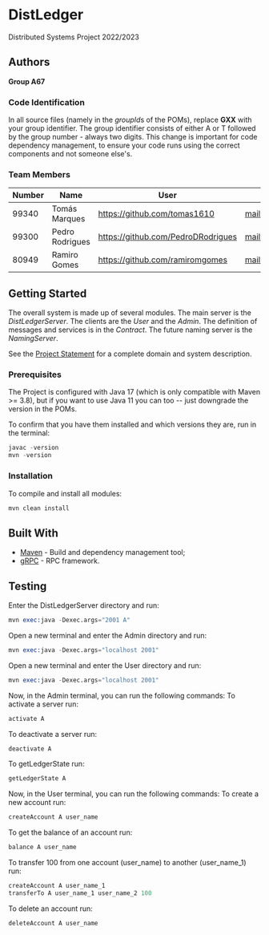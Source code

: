 # DistLedger

Distributed Systems Project 2022/2023

## Authors

**Group A67**

### Code Identification

In all source files (namely in the *groupId*s of the POMs), replace __GXX__ with your group identifier. The group
identifier consists of either A or T followed by the group number - always two digits. This change is important for 
code dependency management, to ensure your code runs using the correct components and not someone else's.

### Team Members

| Number | Name              |           User                       |              Email                               |
|--------|-------------------|--------------------------------------|--------------------------------------------------|
| 99340  | Tomás Marques     | <https://github.com/tomas1610>       | <mailto:tomasduarte1610@tecnico.ulisboa.pt>      |
| 99300  | Pedro Rodrigues   | <https://github.com/PedroDRodrigues> | <mailto:pedro.dias.rodrigues@tecnico.ulisboa.pt> |
| 80949  | Ramiro Gomes      | <https://github.com/ramiromgomes>    | <mailto:ramiro.m.gomes@tecnico.ulisboa.pt>       |

## Getting Started

The overall system is made up of several modules. The main server is the _DistLedgerServer_. The clients are the _User_ 
and the _Admin_. The definition of messages and services is in the _Contract_. The future naming server
is the _NamingServer_.

See the [Project Statement](https://github.com/tecnico-distsys/DistLedger) for a complete domain and system description.

### Prerequisites

The Project is configured with Java 17 (which is only compatible with Maven >= 3.8), but if you want to use Java 11 you
can too -- just downgrade the version in the POMs.

To confirm that you have them installed and which versions they are, run in the terminal:

```s
javac -version
mvn -version
```

### Installation

To compile and install all modules:

```s
mvn clean install
```

## Built With

* [Maven](https://maven.apache.org/) - Build and dependency management tool;
* [gRPC](https://grpc.io/) - RPC framework.


## Testing

Enter the DistLedgerServer directory and run:

```s
mvn exec:java -Dexec.args="2001 A"
```

Open a new terminal and enter the Admin directory and run:

```s
mvn exec:java -Dexec.args="localhost 2001"
```

Open a new terminal and enter the User directory and run:

```s
mvn exec:java -Dexec.args="localhost 2001"
```

Now, in the Admin terminal, you can run the following commands:
To activate a server run:

```s
activate A
```

To deactivate a server run:

```s
deactivate A
```

To getLedgerState run:

```s
getLedgerState A
```

Now, in the User terminal, you can run the following commands:
To create a new account run:

```s
createAccount A user_name
```

To get the balance of an account run:

```s
balance A user_name
```

To transfer 100 from one account (user_name) to another (user_name_1) run:

```s
createAccount A user_name_1
transferTo A user_name_1 user_name_2 100
```

To delete an account run:

```s
deleteAccount A user_name
```